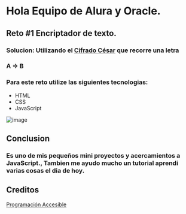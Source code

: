 
<h1> Hola Equipo de Alura y Oracle. </h1>

<h2> Reto #1 Encriptador de texto. </h2>

<h3> Solucion: Utilizando el <a href="https://ayudaleyprotecciondatos.es/2020/06/10/cifrado-cesar/">Cifrado César</a>  que recorre una letra </h3>

<h3> A => B </h3>

<h3> Para este reto utilize las siguientes tecnologias: </h3>

- HTML
- CSS
- JavaScript

![image](https://user-images.githubusercontent.com/46494068/231911474-95fdc5f2-8cdf-4748-ae05-2e2376e4c8ed.png)


<h2> Conclusion </h2>
<h3> Es uno de mis pequeños mini proyectos y acercamientos a JavaScript., Tambien me ayudo mucho un tutorial aprendi varias cosas el dia de hoy. </h3>

<h2> Creditos </h2>

<a href="https://www.youtube.com/@ProgramacionAccesible">Programación Accesible</a>

